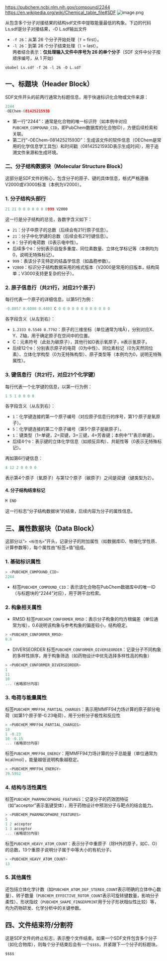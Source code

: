 https://pubchem.ncbi.nlm.nih.gov/compound/2244
https://en.wikipedia.org/wiki/Chemical_table_file#SDF
![image.png](https://s2.loli.net/2025/08/15/Xh8K59tnaDpl4Zz.png)


从包含多个分子对接结果的结构sdf文件中提取能量最低的构象。下边的代码Ls.sdf是分子对接结果，-O L.sdf输出文件
- `-f 26`：从第 26 个分子开始处理（`f` = first）。
- `-l 26`：到第 26 个分子结束处理（`l` = last）。  
    两者结合表示：**仅处理输入文件中序号为 26 的单个分子**（SDF 文件中分子按顺序编号，从 1 开始）
```shell
obabel Ls.sdf -f 26 -l 26 -O L.sdf
```

## **一、标题块（Header Block）**

SDF文件开头的前两行通常为标题信息，用于快速标识化合物或文件来源：

```C
2244
-OEChem-08142521593D

```

- 第一行“2244”：通常是化合物的唯一标识符（如本例中对应`PUBCHEM_COMPOUND_CID`，即PubChem数据库的化合物ID），方便后续检索和关联。
- 第二行“-OEChem-08142521593D”：生成该文件的软件信息（OEChem是常用的化学信息学工具包）和时间戳（08142521593D表示生成时间），用于追溯文件来源和生成环境。

### **二、分子结构数据块（Molecular Structure Block）**

这部分是SDF文件的核心，包含分子的原子、键的具体信息，格式严格遵循V2000或V3000标准（本例为V2000）。
### **1. 分子结构头部行**

```C
21 21 0 0 0 0 0 0 0999 V2000
```

这一行是分子结构的总览，各数字含义如下：

- `21`：分子中原子的总数（后续会有21行原子信息）。
- `21`：分子中化学键的总数（后续会有21行键信息）。
- `0`：分子的电荷数（0表示电中性）。
- 后续多个`0`：分别表示自旋多重度、同位素数量、立体化学标记等（本例均为0，说明无特殊标记）。
- `999`：表该分子无特定的结晶学信息（如晶胞参数）。
- `V2000`：标识分子结构数据采用的格式版本（V2000是常用的旧版本，结构简单；V3000支持更复杂的分子）。
### **2. 原子信息行（共21行，对应21个原子）**

每行代表一个原子的详细信息，以第5行为例：

```C
-0.0857 0.6088 0.4403 C 0 0 0 0 0 0 0 0 0 0 0 0
```

各字段含义（从左到右）：

- `1.2333 0.5540 0.7792`：原子的三维坐标（单位通常为埃Å），分别对应X、Y、Z轴，用于确定原子在空间中的位置。
- C：元素符号（此处为碳原子），其他行如O表示氧原子，`H`表示氢原子。
- 后续12个`0`：分别表示原子的电荷（0为中性）、同位素标记（0为天然同位素）、立体化学构型（0为无特殊构型）、原子类型等（本例均为0，说明无特殊属性）。

### **3. 键信息行（共21行，对应21个化学键）**

每行代表一个化学键的信息，以第一行为例：

```C
1 5 1 0 0 0 0
```

各字段含义（从左到右）：

- `1`：化学键连接的第一个原子编号（对应原子信息行的序号，第1个原子是氧原子）。
- `5`：化学键连接的第二个原子编号（第5个原子是碳原子）。
- `1`：键类型（1=单键，2=双键，3=三键，4=芳香键；本例中“1”表示单键）。
- 后续4个`0`：表示键的立体化学信息（如顺反异构）、共轭性等（0表示无特殊标记）。

再如第6行键信息：

```C
4 12 2 0 0 0 0
```

表示第4个原子（氧原子）与第12个原子（碳原子）之间是双键（键类型为2）。

#### **4. 分子结构结束标记**

```C
M END
```

这一行标志“分子结构数据块”的结束，后续内容为分子的属性信息。

## **三、属性数据块（Data Block）**

这部分以“`> <标签名>`”开头，记录分子的附加属性（如数据库ID、物理化学性质、计算参数等），每个属性由“标签+值”组成。

### **1. 基础标识属性**

```C
> <PUBCHEM_COMPOUND_CID>
2244
```

- 标签`PUBCHEM_COMPOUND_CID`：表示该化合物在PubChem数据库中的唯一ID（与标题块的“2244”对应），用于跨平台检索。

### **2. 构象相关属性**
- RMSD
标签`PUBCHEM_CONFORMER_RMSD`：表示分子构象的均方根偏差（单位通常为埃），0.6说明该构象与参考构象的偏差较小，结构稳定。
```C
> <PUBCHEM_CONFORMER_RMSD>
0.6
```

- DIVERSEORDER
标签`PUBCHEM_CONFORMER_DIVERSEORDER`：记录分子不同构象的多样性排序，用于构象筛选（如药物设计中优先选择多样性高的构象）

```C
> <PUBCHEM_CONFORMER_DIVERSEORDER>
1
11
10
...（省略部分内容）

```

### **3. 电荷与能量属性**
标签`PUBCHEM_MMFF94_PARTIAL_CHARGES`：表示用MMFF94力场计算的原子部分电荷（如第1个原子带-0.23电荷），用于分析分子极性和反应性

```C
> <PUBCHEM_MMFF94_PARTIAL_CHARGES>
18
1 -0.23
10 -0.15
...（省略部分内容）

```

标签`PUBCHEM_MMFF94_ENERGY`：用MMFF94力场计算的分子总能量（单位通常为kcal/mol），能量越低说明构象越稳定。
```C
> <PUBCHEM_MMFF94_ENERGY>
39.5952
```

### **4. 结构与活性属性**

标签`PUBCHEM_PHARMACOPHORE_FEATURES`：记录分子的药效团特征（如“acceptor”表示氢键受体），用于药物设计中预测分子与靶点的结合能力。

```C
> <PUBCHEM_PHARMACOPHORE_FEATURES>
5
1 2 acceptor
1 3 acceptor
...（省略部分内容）

```

标签`PUBCHEM_HEAVY_ATOM_COUNT`：表示分子中重原子（除H外的原子，如C、O）的总数，13个重原子说明分子属于中等大小的有机分子。

```C
> <PUBCHEM_HEAVY_ATOM_COUNT>
13
```

### **5. 其他属性**

还包括立体化学计数（如`PUBCHEM_ATOM_DEF_STEREO_COUNT`表示明确的立体中心数量）、转子数量（`PUBCHEM_EFFECTIVE_ROTOR_COUNT`表示可旋转键数量，影响分子柔性）、形状指纹（`PUBCHEM_SHAPE_FINGERPRINT`用于分子形状相似性比较）等，均为药物研发、化学分析中的关键参数。

## **四、文件结束符/分割符**
这是SDF文件的终止标志，表示整个文件结束。如果一个SDF文件包含多个分子（如化合物库），则每个分子结束后会有一个`$$$$`，并紧跟下一个分子的标题块。

```C
$$$$
```

